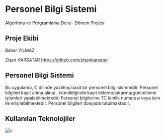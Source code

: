 # Personel Bilgi Sistemi

Algoritma ve Programlama Dersi- Dönem Projesi

## Proje Ekibi

Bahar YILMAZ

Zişan KARSATAR https://github.com/zisankarsatar

## Personel Bilgi Sistemi

Bu uygulama, C dilinde yazılmış basit bir personel bilgi sistemidir. Personel bilgileri kayıt altına alınıp , istenildiğinde 
kayıt ekleme/çıkarma/güncelleme işlemleri yapılabilmektedir. Personel bilgilerine TC kimlik numarası veya isim ile erişilebilmektedir.
Personel bilgileri dosyada tutulmaktadır.

## Kullanılan Teknolojiler

![c](https://user-images.githubusercontent.com/48556212/71685915-b30ec000-2daa-11ea-941b-dea7a16a03ab.png)
